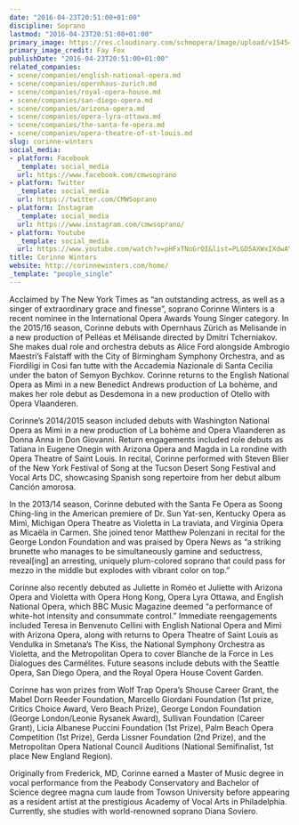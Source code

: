```yaml
---
date: "2016-04-23T20:51:00+01:00"
discipline: Soprano
lastmod: "2016-04-23T20:51:00+01:00"
primary_image: https://res.cloudinary.com/schmopera/image/upload/v1545409169/media/webhook-uploads/1461440794230/2016-04-23---Corinne-Winters-Fay-Fox.jpg.jpg
primary_image_credit: Fay Fox
publishDate: "2016-04-23T20:51:00+01:00"
related_companies:
- scene/companies/english-national-opera.md
- scene/companies/opernhaus-zurich.md
- scene/companies/royal-opera-house.md
- scene/companies/san-diego-opera.md
- scene/companies/arizona-opera.md
- scene/companies/opera-lyra-ottawa.md
- scene/companies/the-santa-fe-opera.md
- scene/companies/opera-theatre-of-st-louis.md
slug: corinne-winters
social_media:
- platform: Facebook
  _template: social_media
  url: https://www.facebook.com/cmwsoprano
- platform: Twitter
  _template: social_media
  url: https://twitter.com/CMWSoprano
- platform: Instagram
  _template: social_media
  url: https://www.instagram.com/cmwsoprano/
- platform: Youtube
  _template: social_media
  url: https://www.youtube.com/watch?v=pHFxTNoGrOI&list=PLGD5AXWxIXdwAYWvXsZRlcjP5tH4zYggX
title: Corinne Winters
website: http://corinnewinters.com/home/
_template: "people_single"
---
```


Acclaimed by The New York Times as “an outstanding actress, as well as a singer of extraordinary grace and finesse”, soprano Corinne Winters is a recent nominee in the International Opera Awards Young Singer category. In the 2015/16 season, Corinne debuts with Opernhaus Zürich as Melisande in a new production of Pelléas et Mélisande directed by Dmitri Tcherniakov. She makes dual role and orchestra debuts as Alice Ford alongside Ambrogio Maestri’s Falstaff with the City of Birmingham Symphony Orchestra, and as Fiordiligi in Così fan tutte with the Accademia Nazionale di Santa Cecilia under the baton of Semyon Bychkov. Corinne returns to the English National Opera as Mimì in a new Benedict Andrews production of La bohème, and makes her role debut as Desdemona in a new production of Otello with Opera Vlaanderen.

Corinne’s 2014/2015 season included debuts with Washington National Opera as Mimì in a new production of La bohème and Opera Vlaanderen as Donna Anna in Don Giovanni. Return engagements included role debuts as Tatiana in Eugene Onegin with Arizona Opera and Magda in La rondine with Opera Theatre of Saint Louis. In recital, Corinne performed with Steven Blier of the New York Festival of Song at the Tucson Desert Song Festival and Vocal Arts DC, showcasing Spanish song repertoire from her debut album Canción amorosa.

In the 2013/14 season, Corinne debuted with the Santa Fe Opera as Soong Ching-ling in the American premiere of Dr. Sun Yat-sen, Kentucky Opera as Mimì, Michigan Opera Theatre as Violetta in La traviata, and Virginia Opera as Micaëla in Carmen. She joined tenor Matthew Polenzani in recital for the George London Foundation and was praised by Opera News as “a striking brunette who manages to be simultaneously gamine and seductress, reveal[ing] an arresting, uniquely plum-colored soprano that could pass for mezzo in the middle but explodes with vibrant color on top.”

Corinne also recently debuted as Juliette in Roméo et Juliette with Arizona Opera and Violetta with Opera Hong Kong, Opera Lyra Ottawa, and English National Opera, which BBC Music Magazine deemed “a performance of white-hot intensity and consummate control.” Immediate reengagements included Teresa in Benvenuto Cellini with English National Opera and Mimì with Arizona Opera, along with returns to Opera Theatre of Saint Louis as Vendulka in Smetana’s The Kiss, the National Symphony Orchestra as Violetta, and the Metropolitan Opera to cover Blanche de la Force in Les Dialogues des Carmélites. Future seasons include debuts with the Seattle Opera, San Diego Opera, and the Royal Opera House Covent Garden.

Corinne has won prizes from Wolf Trap Opera’s Shouse Career Grant, the Mabel Dorn Reeder Foundation, Marcello Giordani Foundation (1st prize, Critics Choice Award, Vero Beach Prize), George London Foundation (George London/Leonie Rysanek Award), Sullivan Foundation (Career Grant), Licia Albanese Puccini Foundation (1st Prize), Palm Beach Opera Competition (1st Prize), Gerda Lissner Foundation (2nd Prize), and the Metropolitan Opera National Council Auditions (National Semifinalist, 1st place New England Region).

Originally from Frederick, MD, Corinne earned a Master of Music degree in vocal performance from the Peabody Conservatory and Bachelor of Science degree magna cum laude from Towson University before appearing as a resident artist at the prestigious Academy of Vocal Arts in Philadelphia. Currently, she studies with world-renowned soprano Diana Soviero.

